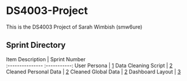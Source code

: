 # DS4003-Project
This is the DS4003 Project of Sarah Wimbish (smw6ure)

## Sprint Directory 
Item Description | Sprint Number  
:---------------   :-----------:
User Persona | [1](https://github.com/sarahwimbish/DS4003-Project/blob/main/Sprint1/Wimbish_Sprint1.pdf)
Data Cleaning Script | [2](https://github.com/sarahwimbish/DS4003-Project/blob/main/Sprint2/Wimbish_Sprint2.ipynb)
Cleaned Personal Data | [2](https://github.com/sarahwimbish/DS4003-Project/blob/main/data/data.csv)
Cleaned Global Data | [2](https://github.com/sarahwimbish/DS4003-Project/blob/main/data/data2.csv)
Dashboard Layout | [3](https://github.com/sarahwimbish/DS4003-Project/blob/main/Sprint3/Wimbish_Sprint3.pdf)
